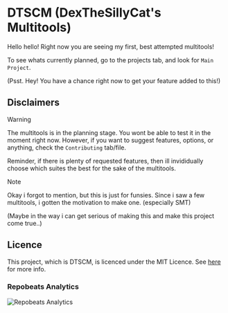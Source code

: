 # DTSCM (DexTheSillyCat's Multitools)
Hello hello! Right now you are seeing my first, best attempted multitools!

To see whats currently planned, go to the projects tab, and look for `Main Project`.

(Psst. Hey! You have a chance right now to get your feature added to this!)

## Disclaimers
> [!WARNING]
> The multitools is in the planning stage. You wont be able to test it in the moment right now.
> However, if you want to suggest features, options, or anything, check the `Contributing` tab/file.
> 
> Reminder, if there is plenty of requested features, then ill invididually choose which suites the best for the sake of the multitools.

> [!NOTE]
> Okay i forgot to mention, but this is just for funsies. Since i saw a few multitools, i gotten the motivation to make one. (especially SMT)
>
> (Maybe in the way i can get serious of making this and make this project come true..)

## Licence
This project, which is DTSCM, is licenced under the MIT Licence. See [here](https://github.com/DexTheSillyCat/DTSCM/blob/main/LICENSE "Licence") for more info.

### Repobeats Analytics
![Repobeats Analytics](https://repobeats.axiom.co/api/embed/21b5e3197109f8aee9e98c438f2c7c1c512e106c.svg "Repobeats analytics image")
